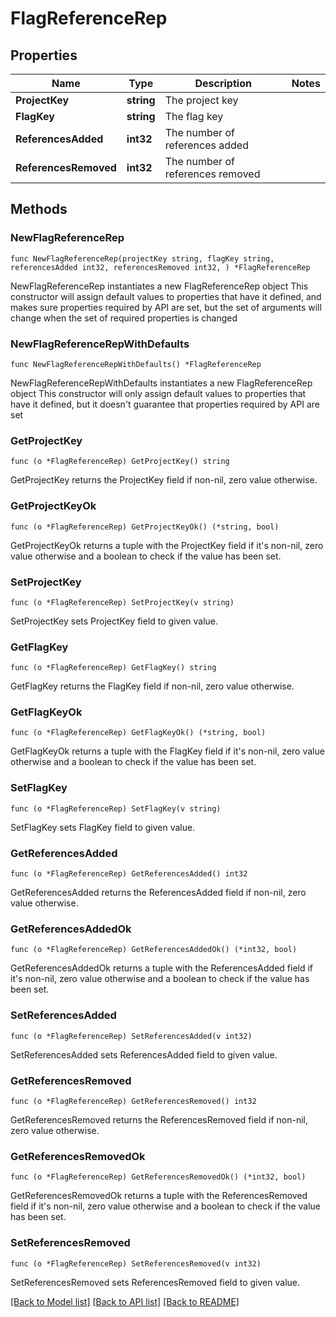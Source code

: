 # FlagReferenceRep

## Properties

Name | Type | Description | Notes
------------ | ------------- | ------------- | -------------
**ProjectKey** | **string** | The project key | 
**FlagKey** | **string** | The flag key | 
**ReferencesAdded** | **int32** | The number of references added | 
**ReferencesRemoved** | **int32** | The number of references removed | 

## Methods

### NewFlagReferenceRep

`func NewFlagReferenceRep(projectKey string, flagKey string, referencesAdded int32, referencesRemoved int32, ) *FlagReferenceRep`

NewFlagReferenceRep instantiates a new FlagReferenceRep object
This constructor will assign default values to properties that have it defined,
and makes sure properties required by API are set, but the set of arguments
will change when the set of required properties is changed

### NewFlagReferenceRepWithDefaults

`func NewFlagReferenceRepWithDefaults() *FlagReferenceRep`

NewFlagReferenceRepWithDefaults instantiates a new FlagReferenceRep object
This constructor will only assign default values to properties that have it defined,
but it doesn't guarantee that properties required by API are set

### GetProjectKey

`func (o *FlagReferenceRep) GetProjectKey() string`

GetProjectKey returns the ProjectKey field if non-nil, zero value otherwise.

### GetProjectKeyOk

`func (o *FlagReferenceRep) GetProjectKeyOk() (*string, bool)`

GetProjectKeyOk returns a tuple with the ProjectKey field if it's non-nil, zero value otherwise
and a boolean to check if the value has been set.

### SetProjectKey

`func (o *FlagReferenceRep) SetProjectKey(v string)`

SetProjectKey sets ProjectKey field to given value.


### GetFlagKey

`func (o *FlagReferenceRep) GetFlagKey() string`

GetFlagKey returns the FlagKey field if non-nil, zero value otherwise.

### GetFlagKeyOk

`func (o *FlagReferenceRep) GetFlagKeyOk() (*string, bool)`

GetFlagKeyOk returns a tuple with the FlagKey field if it's non-nil, zero value otherwise
and a boolean to check if the value has been set.

### SetFlagKey

`func (o *FlagReferenceRep) SetFlagKey(v string)`

SetFlagKey sets FlagKey field to given value.


### GetReferencesAdded

`func (o *FlagReferenceRep) GetReferencesAdded() int32`

GetReferencesAdded returns the ReferencesAdded field if non-nil, zero value otherwise.

### GetReferencesAddedOk

`func (o *FlagReferenceRep) GetReferencesAddedOk() (*int32, bool)`

GetReferencesAddedOk returns a tuple with the ReferencesAdded field if it's non-nil, zero value otherwise
and a boolean to check if the value has been set.

### SetReferencesAdded

`func (o *FlagReferenceRep) SetReferencesAdded(v int32)`

SetReferencesAdded sets ReferencesAdded field to given value.


### GetReferencesRemoved

`func (o *FlagReferenceRep) GetReferencesRemoved() int32`

GetReferencesRemoved returns the ReferencesRemoved field if non-nil, zero value otherwise.

### GetReferencesRemovedOk

`func (o *FlagReferenceRep) GetReferencesRemovedOk() (*int32, bool)`

GetReferencesRemovedOk returns a tuple with the ReferencesRemoved field if it's non-nil, zero value otherwise
and a boolean to check if the value has been set.

### SetReferencesRemoved

`func (o *FlagReferenceRep) SetReferencesRemoved(v int32)`

SetReferencesRemoved sets ReferencesRemoved field to given value.



[[Back to Model list]](../README.md#documentation-for-models) [[Back to API list]](../README.md#documentation-for-api-endpoints) [[Back to README]](../README.md)


